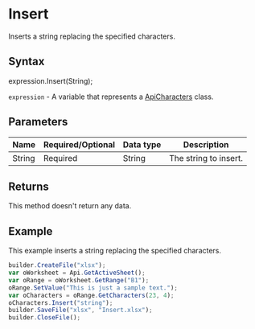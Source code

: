# Insert

Inserts a string replacing the specified characters.

## Syntax

expression.Insert(String);

`expression` - A variable that represents a [ApiCharacters](../ApiCharacters.md) class.

## Parameters

| **Name** | **Required/Optional** | **Data type** | **Description** |
| ------------- | ------------- | ------------- | ------------- |
| String | Required | String | The string to insert. |

## Returns

This method doesn't return any data.

## Example

This example inserts a string replacing the specified characters.

```javascript
builder.CreateFile("xlsx");
var oWorksheet = Api.GetActiveSheet();
var oRange = oWorksheet.GetRange("B1");
oRange.SetValue("This is just a sample text.");
var oCharacters = oRange.GetCharacters(23, 4);
oCharacters.Insert("string");
builder.SaveFile("xlsx", "Insert.xlsx");
builder.CloseFile();
```